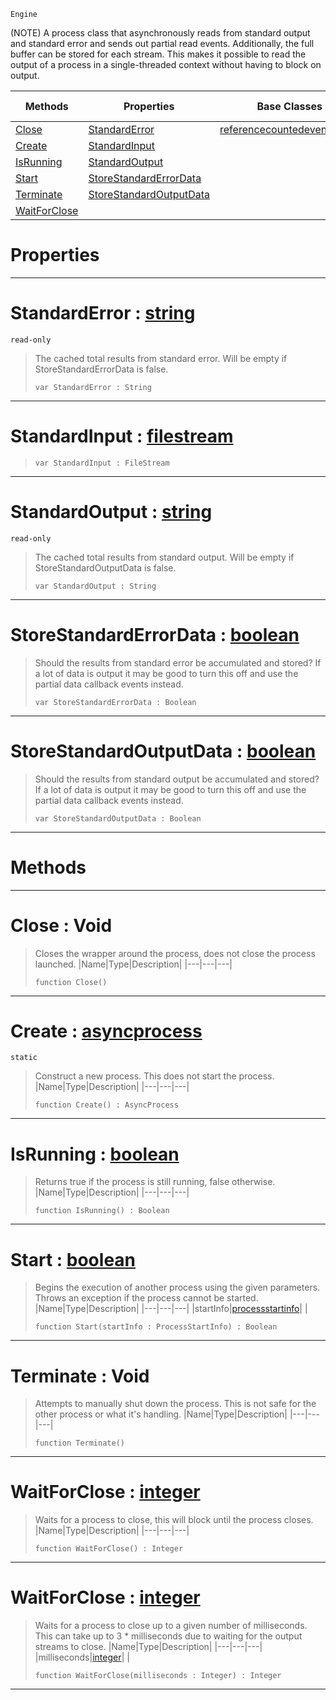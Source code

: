  `Engine`

(NOTE) A process class that asynchronously reads from standard output and standard error and sends out partial read events. Additionally, the full buffer can be stored for each stream. This makes it possible to read the output of a process in a single-threaded context without having to block on output.

|Methods|Properties|Base Classes|Derived Classes|
|---|---|---|---|
|[ Close](https://github.com/ZilchEngine/ZilchDocs/blob/master/code_reference/class_reference/asyncprocess.md#close-void)|[ StandardError](https://github.com/ZilchEngine/ZilchDocs/blob/master/code_reference/class_reference/asyncprocess.md#standarderror-zilch-engin)|[referencecountedeventobject](https://github.com/ZilchEngine/ZilchDocs/blob/master/code_reference/class_reference/referencecountedeventobject.md)| |
|[ Create](https://github.com/ZilchEngine/ZilchDocs/blob/master/code_reference/class_reference/asyncprocess.md#create-zilch-engine-docum)|[ StandardInput](https://github.com/ZilchEngine/ZilchDocs/blob/master/code_reference/class_reference/asyncprocess.md#standardinput-zilch-engin)| | |
|[ IsRunning](https://github.com/ZilchEngine/ZilchDocs/blob/master/code_reference/class_reference/asyncprocess.md#isrunning-zilch-engine-do)|[ StandardOutput](https://github.com/ZilchEngine/ZilchDocs/blob/master/code_reference/class_reference/asyncprocess.md#standardoutput-zilch-engi)| | |
|[ Start](https://github.com/ZilchEngine/ZilchDocs/blob/master/code_reference/class_reference/asyncprocess.md#start-zilch-engine-docume)|[ StoreStandardErrorData](https://github.com/ZilchEngine/ZilchDocs/blob/master/code_reference/class_reference/asyncprocess.md#storestandarderrordata-z)| | |
|[ Terminate](https://github.com/ZilchEngine/ZilchDocs/blob/master/code_reference/class_reference/asyncprocess.md#terminate-void)|[ StoreStandardOutputData](https://github.com/ZilchEngine/ZilchDocs/blob/master/code_reference/class_reference/asyncprocess.md#storestandardoutputdata)| | |
|[ WaitForClose](https://github.com/ZilchEngine/ZilchDocs/blob/master/code_reference/class_reference/asyncprocess.md#waitforclose-zilch-engine)| | | |


 #  Properties


---  
 #  StandardError : [string](https://github.com/ZilchEngine/ZilchDocs/blob/master/code_reference/nada_base_types/string.md)

 `read-only`

> The cached total results from standard error. Will be empty if StoreStandardErrorData is false.
> ``` lang=cpp, name=Nada
> var StandardError : String


---  
 #  StandardInput : [filestream](https://github.com/ZilchEngine/ZilchDocs/blob/master/code_reference/nada_base_types/filestream.md)

> 
> ``` lang=cpp, name=Nada
> var StandardInput : FileStream


---  
 #  StandardOutput : [string](https://github.com/ZilchEngine/ZilchDocs/blob/master/code_reference/nada_base_types/string.md)

 `read-only`

> The cached total results from standard output. Will be empty if StoreStandardOutputData is false.
> ``` lang=cpp, name=Nada
> var StandardOutput : String


---  
 #  StoreStandardErrorData : [boolean](https://github.com/ZilchEngine/ZilchDocs/blob/master/code_reference/nada_base_types/boolean.md)

> Should the results from standard error be accumulated and stored? If a lot of data is output it may be good to turn this off and use the partial data callback events instead.
> ``` lang=cpp, name=Nada
> var StoreStandardErrorData : Boolean


---  
 #  StoreStandardOutputData : [boolean](https://github.com/ZilchEngine/ZilchDocs/blob/master/code_reference/nada_base_types/boolean.md)

> Should the results from standard output be accumulated and stored? If a lot of data is output it may be good to turn this off and use the partial data callback events instead.
> ``` lang=cpp, name=Nada
> var StoreStandardOutputData : Boolean


---  
 #  Methods


---  
 #  Close : Void

> Closes the wrapper around the process, does not close the process launched.
> |Name|Type|Description|
> |---|---|---|
> ``` lang=cpp, name=Nada
> function Close()
> ``` 


---  
 #  Create : [asyncprocess](https://github.com/ZilchEngine/ZilchDocs/blob/master/code_reference/class_reference/asyncprocess.md)

 `static`

> Construct a new process. This does not start the process.
> |Name|Type|Description|
> |---|---|---|
> ``` lang=cpp, name=Nada
> function Create() : AsyncProcess
> ``` 


---  
 #  IsRunning : [boolean](https://github.com/ZilchEngine/ZilchDocs/blob/master/code_reference/nada_base_types/boolean.md)

> Returns true if the process is still running, false otherwise.
> |Name|Type|Description|
> |---|---|---|
> ``` lang=cpp, name=Nada
> function IsRunning() : Boolean
> ``` 


---  
 #  Start : [boolean](https://github.com/ZilchEngine/ZilchDocs/blob/master/code_reference/nada_base_types/boolean.md)

> Begins the execution of another process using the given parameters. Throws an exception if the process cannot be started.
> |Name|Type|Description|
> |---|---|---|
> |startInfo|[processstartinfo](https://github.com/ZilchEngine/ZilchDocs/blob/master/code_reference/nada_base_types/processstartinfo.md)| |
> ``` lang=cpp, name=Nada
> function Start(startInfo : ProcessStartInfo) : Boolean
> ``` 


---  
 #  Terminate : Void

> Attempts to manually shut down the process. This is not safe for the other process or what it's handling.
> |Name|Type|Description|
> |---|---|---|
> ``` lang=cpp, name=Nada
> function Terminate()
> ``` 


---  
 #  WaitForClose : [integer](https://github.com/ZilchEngine/ZilchDocs/blob/master/code_reference/nada_base_types/integer.md)

> Waits for a process to close, this will block until the process closes.
> |Name|Type|Description|
> |---|---|---|
> ``` lang=cpp, name=Nada
> function WaitForClose() : Integer
> ``` 


---  
 #  WaitForClose : [integer](https://github.com/ZilchEngine/ZilchDocs/blob/master/code_reference/nada_base_types/integer.md)

> Waits for a process to close up to a given number of milliseconds. This can take up to 3 * milliseconds due to waiting for the output streams to close.
> |Name|Type|Description|
> |---|---|---|
> |milliseconds|[integer](https://github.com/ZilchEngine/ZilchDocs/blob/master/code_reference/nada_base_types/integer.md)| |
> ``` lang=cpp, name=Nada
> function WaitForClose(milliseconds : Integer) : Integer
> ``` 


---  
 

 